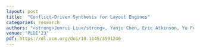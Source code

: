 ```yaml
---
layout: post
title:  "Conflict-Driven Synthesis for Layout Engines"
categories: research
authors: "<strong>Junrui Liu</strong>, Yanju Chen, Eric Atkinson, Yu Feng, Rastislav Bodik"
venue: "PLDI'23"
pdf: https://dl.acm.org/doi/10.1145/3591246
---
```


